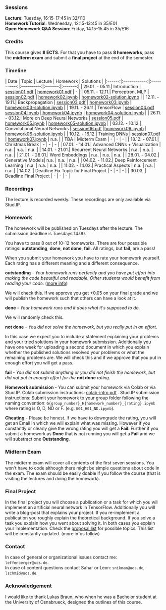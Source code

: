 ### Sessions 
**Lecture**: Tuesday, 16:15-17:45 in 32/110  
**Homework Tutorial**: Wednesday, 12:15-13:45 in 35/E01   
**Open Homework Q&A Session**: Friday, 14.15-15.45 in 35/E16

### Credits
This course gives **8 ECTS**. For that you have to pass **8 homeworks**, pass the **midterm exam** and submit a **final project** at the end of the semester.

### Timeline

| Date | Topic | Lecture | Homework | Solutions |
|:------:|:------------:|:-----------:|:----------:|:-------:|:-------:|
| 29.01. - 05.11.| Introduction | [session01.pdf](/lectures/session01.pdf) | [homework01.pdf](/homework/homework01.pdf) | - |
| 05.11. - 12.11.| Perceptron, MLP | [session02.pdf](/lectures/session02.pdf) | [homework02.ipynb](/homework/homework02.ipynb)  | [homework02-solution.ipynb](/homework-solutions/homework02-solution.ipynb) |
| 12.11. - 19.11.| Backpropagation | [session03.pdf](/lectures/session03.pdf) | [homework03.ipynb](/homework/homework03.ipynb) | [homework03-solution.ipynb](/homework-solutions/homework03-solution.ipynb) |
| 19.11. - 26.11.| TensorFlow | [session04.pdf](/lectures/session04.pdf) [session04.ipynb](/lectures/session04.ipynb) |[ homework04.ipynb](/homework/homework04.ipynb) | [homework04-solution.ipynb](/homework-solutions/homework04-solution.ipynb) |
| 26.11. - 03.12.| More on Deep Neural Networks | [session05.pdf](/lectures/session05.pdf) | [homework05.ipynb](/homework/homework05.ipynb) | [homework05-solution.ipynb](/homework-solutions/homework05-solution.ipynb) |
| 03.12. - 10.12.| Convolutional Neural Networks | [session06.pdf](/lectures/session06.pdf) |[homework06.ipynb](/homework/homework06.ipynb) | [homework06-solution.ipynb](/homework-solutions/homework06-solution.ipynb) |
| 10.12. - 16.12.| Training DNNs | [session07.pdf](/lectures/session07.pdf) | [homework07.ipynb](/homework/homework07.ipynb) | n.a. |
| TBA | Midterm Exam | - | - | - |
| 18.12. - 07.01.| Christmas Break | - | - | - |
| 07.01. - 14.01.| Advanced CNNs + Visualization | n.a. | n.a. |  n.a. |
| 14.01. - 21.01.| Recurrent Neural Networks | n.a. | n.a. | n.a. |
| 21.01. - 28.01.| Word Embeddings | n.a. | n.a. | n.a. |
| 28.01. - 04.02.| Generative Models| n.a. | n.a. | n.a. |
| 04.02. - 11.02.| Deep Reinforcement Learning | n.a. | n.a. | n.a. |
| 11.02. - 14.02.| Practical Aspects | n.a. | n.a. | n.a. |
| 14.02. | Deadline Fix Topic for Final Project | - | - | - |
| 30.03. | Deadline Final Project | - | - | - |
   

### Recordings
The lecture is recorded weekly. These recordings are only available via Stud.IP.

### Homework
The homework will be published on Tuesdays after the lecture. The submission deadline is Tuesdays 14.00.

You have to pass 8 out of 10-12 homeworks. There are four posssible ratings: **outstanding**, **done**, **not done**, **fail**. All ratings, but **fail**, are a pass!   

When you submit your homework you have to rate your homework yourself. Each rating has a different meaning and a different consequence.

**outstanding** - *Your homework runs perfectly and you have put effort into making the code beautiful and readable. Other students would benefit from reading your code.* ([more info](/info-sheets/outstanding.pdf))   

We will check this. If we approve you get +0.05 on your final grade and we will publish the homework such that others can have a look at it.

**done** - *Your homework runs and it does what it's supposed to do.*    

We will randomly check this.

**not done** - *You did not solve the homework, but you really put in an effort.*    

In this case we expect you to include a statement explaining your problems and your tried solutions in your homework submission. Additionally you have one week for uploading a second document in which you explain whether the published solutions resolved your problems or what the remaining problems are. We will check this and if we approve that you put in enough effort you will get a pass.

**fail** - *You did not submit anything or you did not finish the homework, but did not put in enough effort for the* **not done** *rating*.

**Homework submission** - You can submit your homework via Colab or via Stud.IP. Colab submission instructions: [colab-intro.pdf](/info-sheets/colab-intro.pdf) . Stud.IP submission instructions: Submit your homework to your group folder following the naming convention: `G{group_number}_H{homework_number}_{rating}.ipynb`   
where rating is O, D, ND or F. (e.g. `G01_H01_ND.ipynb`).

**Cheating** - Please be honest. If we have to downgrade the rating, you will get an Email in which we will explain what was missing. However if you constantly or clearly give the wrong rating you will get a **Fail**. Further if you submit a homework as 
**Done** that is not running you will get a **Fail** and we will substract one **Outstanding**. 

### Midterm Exam
The midterm exam will cover all contents of the first seven sessions. You won't have to code although there might be simple questions about code in the exam. The exam should be easily doable if you follow the course (that is visiting the lectures and doing the homework).

### Final Project
In the final project you will choose a publication or a task for which you will implement an artificial neural network in TensorFlow. Additionally you will write a blog-post that explains your project. If you re-implement a publication you roughly explain the theoretical background. If you solve a task you explain how you went about solving it. In both cases you explain your implementation. Check the [proposal list](/info-sheets/final-topics-proposals.pdf) for possible topics. This list will be constantly updated. (more infos follow)

### Contact
In case of general or organizational issues contact me: `leffenberger@uos.de`.  
In case of content questions contact Sahar or Leon: `sniknam@uos.de`, `lschmid@uos.de`.

### Acknowledgement
I would like to thank Lukas Braun, who when he was a Bachelor student at the University of Osnabrueck, designed the outlines of this course.